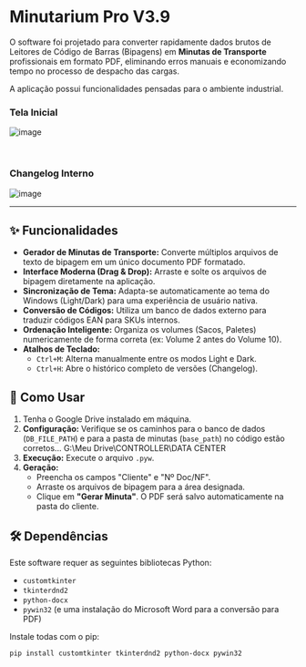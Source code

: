 # Minutarium Pro V3.9

O software foi projetado para converter rapidamente dados brutos de Leitores de Código de Barras (Bipagens) em **Minutas de Transporte** profissionais em formato PDF, eliminando erros manuais e economizando tempo no processo de despacho das cargas.

A aplicação possui funcionalidades pensadas para o ambiente industrial.

### Tela Inicial
![image](https://github.com/user-attachments/assets/8457b412-2568-4d84-8288-efcd56141312)


<br/>

### Changelog Interno
![image](https://github.com/user-attachments/assets/b7bd950d-aa8a-461f-8b02-8ed83c4b908f)




---

## ✨ Funcionalidades

- **Gerador de Minutas de Transporte:** Converte múltiplos arquivos de texto de bipagem em um único documento PDF formatado.
- **Interface Moderna (Drag & Drop):** Arraste e solte os arquivos de bipagem diretamente na aplicação.
- **Sincronização de Tema:** Adapta-se automaticamente ao tema do Windows (Light/Dark) para uma experiência de usuário nativa.
- **Conversão de Códigos:** Utiliza um banco de dados externo para traduzir códigos EAN para SKUs internos.
- **Ordenação Inteligente:** Organiza os volumes (Sacos, Paletes) numericamente de forma correta (ex: Volume 2 antes do Volume 10).
- **Atalhos de Teclado:**
  - `Ctrl+M`: Alterna manualmente entre os modos Light e Dark.
  - `Ctrl+H`: Abre o histórico completo de versões (Changelog).

## 🚀 Como Usar


1. Tenha o Google Drive instalado em máquina.
2. **Configuração:** Verifique se os caminhos para o banco de dados (`DB_FILE_PATH`) e para a pasta de minutas (`base_path`) no código estão corretos... G:\Meu Drive\CONTROLLER\DATA CENTER
3.  **Execução:** Execute o arquivo `.pyw`.
4.  **Geração:**
    - Preencha os campos "Cliente" e "Nº Doc/NF".
    - Arraste os arquivos de bipagem para a área designada.
    - Clique em **"Gerar Minuta"**. O PDF será salvo automaticamente na pasta do cliente.

## 🛠️ Dependências

Este software requer as seguintes bibliotecas Python:

-   `customtkinter`
-   `tkinterdnd2`
-   `python-docx`
-   `pywin32` (e uma instalação do Microsoft Word para a conversão para PDF)

Instale todas com o pip:
```bash
pip install customtkinter tkinterdnd2 python-docx pywin32
```
